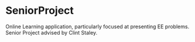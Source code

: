 # SeniorProject
Online Learning application, particularly focused at presenting EE problems. Senior Project advised by Clint Staley. 
